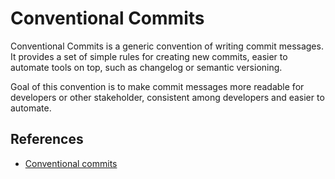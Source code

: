 # Conventional Commits

Conventional Commits is a generic convention of writing commit messages. It
provides a set of simple rules for creating new commits, easier to automate
tools on top, such as changelog or semantic versioning.

Goal of this convention is to make commit messages more readable for developers
or other stakeholder, consistent among developers and easier to automate.

## References

- [Conventional commits](https://www.conventionalcommits.org/en/v1.0.0/)
